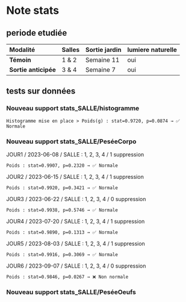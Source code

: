 # Note stats

## periode etudiée

|Modalité|Salles|Sortie jardin|lumiere naturelle|
|:--|---|---|---|
|**Témoin**|1 & 2  |Semaine 11|oui|
|**Sortie anticipée**|3 & 4  |Semaine 7|oui|


## tests sur données

### Nouveau support stats_SALLE/histogramme

```
Histogramme mise en place > Poids(g) : stat=0.9720, p=0.0874 → ✅ Normale
```


### Nouveau support stats_SALLE/PeséeCorpo

JOUR1  / 2023-06-08 / SALLE : 1, 2, 3, 4 / 1 suppression
``` 
Poids : stat=0.9907, p=0.2320 → ✅ Normale
```

JOUR2  / 2023-06-15 / SALLE : 1, 2, 3, 4 / 1 suppression
``` 
Poids : stat=0.9920, p=0.3421 → ✅ Normale
```


JOUR3  / 2023-06-22 / SALLE : 1, 2, 3, 4 / 0 suppression
``` 
Poids : stat=0.9938, p=0.5746 → ✅ Normale
```


JOUR4  / 2023-07-20 / SALLE : 1, 2, 3, 4 / 1 suppression
``` 
Poids : stat=0.9890, p=0.1313 → ✅ Normale
```


JOUR5  / 2023-08-03 / SALLE : 1, 2, 3, 4 / 1 suppression
``` 
Poids : stat=0.9916, p=0.3069 → ✅ Normale
```

JOUR6  / 2023-09-07 / SALLE : 1, 2, 3, 4 / 0 suppression
``` 
Poids : stat=0.9846, p=0.0267 → ❌ Non normale
```

### Nouveau support stats_SALLE/PeséeOeufs